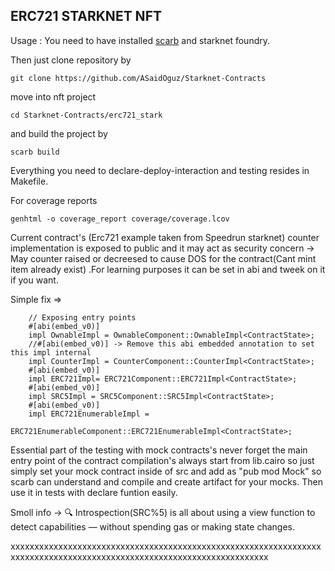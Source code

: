 ## ERC721 STARKNET NFT


Usage :
You need to have installed [scarb](https://docs.swmansion.com/scarb/docs.html) and starknet foundry.

Then just clone repository by 

```
git clone https://github.com/ASaidOguz/Starknet-Contracts
```

move into nft project 
```
cd Starknet-Contracts/erc721_stark
```

and build the project by
```
scarb build
```

Everything you need to declare-deploy-interaction and  testing resides in Makefile.

For coverage reports 

```
genhtml -o coverage_report coverage/coverage.lcov
```











Current contract's (Erc721 example taken from Speedrun starknet)
 counter implementation is exposed to public and it may act as security concern -> May counter raised or decreesed to cause DOS for the contract(Cant mint item already exist) .For learning purposes it can be set in abi and tweek on it if you want.

Simple fix => 
```
    // Exposing entry points
    #[abi(embed_v0)]
    impl OwnableImpl = OwnableComponent::OwnableImpl<ContractState>;
    //#[abi(embed_v0)] -> Remove this abi embedded annotation to set this impl internal 
    impl CounterImpl = CounterComponent::CounterImpl<ContractState>; 
    #[abi(embed_v0)]
    impl ERC721Impl= ERC721Component::ERC721Impl<ContractState>;
    #[abi(embed_v0)]
    impl SRC5Impl = SRC5Component::SRC5Impl<ContractState>;
    #[abi(embed_v0)]
    impl ERC721EnumerableImpl =
        ERC721EnumerableComponent::ERC721EnumerableImpl<ContractState>;
```

Essential part of the testing with mock contracts's never forget the main entry point of the contract 
compilation's always start from lib.cairo so just simply set your mock contract inside of src and 
add as "pub mod Mock" so scarb can understand and compile and create artifact for your mocks.
Then use it in tests with declare funtion easily.

Smoll info -> 🔍 Introspection(SRC%5) is all about using a view function to detect capabilities — without spending gas or making state changes.


xxxxxxxxxxxxxxxxxxxxxxxxxxxxxxxxxxxxxxxxxxxxxxxxxxxxxxxxxxxxxxxxxxxxxxxxxxxxxxxxxxxxxxxxxxxxxxxxxxxxxxxxxxxxxxxxxxxxxxx

